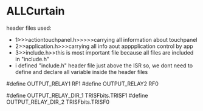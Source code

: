 # ALLCurtain


 header files used:
 * 1>>>actiontouchpanel.h>>>>>carrying all information about touchpanel
 * 2>>application.h>>>carrying all info aout apppplication control by app
 * 3>>include.h>>this is most important file because all files are included in "include.h"
 * i defined "include.h" header file just above the ISR so, we dont need to define and declare all variable inside the header files
 
#define OUTPUT_RELAY1 RF1
#define OUTPUT_RELAY2 RF0



#define OUTPUT_RELAY_DIR_1 TRISFbits.TRISF1
#define OUTPUT_RELAY_DIR_2 TRISFbits.TRISF0
